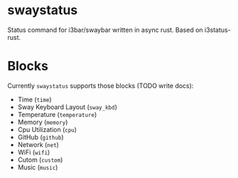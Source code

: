 # swaystatus

Status command for i3bar/swaybar written in async rust. Based on i3status-rust. 

# Blocks

Currently `swaystatus` supports those blocks (TODO write docs):
- Time (`time`)
- Sway Keyboard Layout (`sway_kbd`)
- Temperature (`temperature`)
- Memory (`memory`)
- Cpu Utilization (`cpu`)
- GitHub (`github`)
- Network (`net`)
- WiFi (`wifi`)
- Cutom (`custom`)
- Music (`music`)
